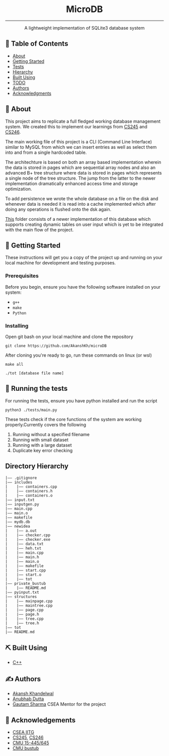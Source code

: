 <p align="center">
  <!-- <a href="" rel="noopener">
 <img width=200px height=200px src="https://i.imgur.com/6wj0hh6.jpg" alt="Project logo"></a> -->
</p>

<h1 align="center">MicroDB</h1>

---

<p align="center"> A lightweight implementation of SQLite3 database system
    <br> 
</p>

## 📝 Table of Contents

- [About](#about)
- [Getting Started](#getting_started)
- [Tests](#tests)
- [Hierarchy](#hierarchy)
- [Built Using](#built_using)
- [TODO](#todo)
- [Authors](#authors)
- [Acknowledgments](#acknowledgement)

## 🧐 About <a name = "about"></a>

This project aims to replicate a full fledged working database management system. We created this to implement our learnings from [CS245](https://www.iitg.ac.in/cse/CS245) and [CS246](https://www.iitg.ac.in/cse/CS246).

The main working file of this project is a CLI (Command Line Interface) similar to MySQL from which we can insert entries as well as select them into and from a single hardcoded table. 

The architechture is based on both an array based implementation wherein the data is stored in pages which are sequential array nodes and also an advanced B+ tree structure where data is stored in pages which represents a single node of the tree structure. The jump from the latter to the newer implementation dramatically enhanced access time and storage optimization.

To add persistence we wrote the whole database on a file on the disk and whenever data is needed it is read into a cache implemented which after doing any operations is flushed onto the dsk again.






[This](/newidea/) folder consists of a newer implementation of this database which supports creating dynamic tables on user input which is yet to be integrated with the main flow of the project.



## 🏁 Getting Started <a name = "getting_started"></a>

These instructions will get you a copy of the project up and running on your local machine for development and testing purposes.

### Prerequisites
Before you begin, ensure you have the following software installed on your system:

- `g++` 
- `make`
- `Python`
### Installing

Open git bash on your local machine and clone the repository

```
git clone https://github.com/AkanshKh/microDB
```

After cloning you're ready to go, run these commands on linux (or wsl)

```
make all
```

```
./tot [database file name]
```



## 🔧 Running the tests <a name = "tests"></a>

For running the tests, ensure you have python installed and run the script
```
python3 ./tests/main.py
```

These tests check if the core functions of the system are working properly.Currently covers the following

1. Running without a specified filename
1. Running with small dataset
1. Running with a large dataset
1. Duplicate key error checking


<!-- ## 🎈 Usage <a name="usage"></a>

Add notes about how to use the system. -->

<!-- ## 🚀 Deployment <a name = "deployment"></a>

Add additional notes about how to deploy this on a live system. -->

## Directory Hierarchy <a name = "hierarchy"> </a>
```
|—— .gitignore
|—— includes
|    |—— containers.cpp
|    |—— containers.h
|    |—— containers.o
|—— input.txt
|—— inputgen.py
|—— main.cpp
|—— main.o
|—— makefile
|—— mydb.db
|—— newidea
|    |—— a.out
|    |—— checker.cpp
|    |—— checker.exe
|    |—— data.txt
|    |—— heh.txt
|    |—— main.cpp
|    |—— main.h
|    |—— main.o
|    |—— makefile
|    |—— start.cpp
|    |—— start.o
|    |—— tot
|—— private_bustub
|    |—— README.md
|—— pyinput.txt
|—— structures
|    |—— mainpage.cpp
|    |—— maintree.cpp
|    |—— page.cpp
|    |—— page.h
|    |—— tree.cpp
|    |—— tree.h
|—— tot
|—— README.md
```

## ⛏️ Built Using <a name = "built_using"></a>

- [C++](https://en.cppreference.com/w/)
<!-- - [Express](https://expressjs.com/) - Server Framework
- [VueJs](https://vuejs.org/) - Web Framework
- [NodeJs](https://nodejs.org/en/) - Server Environment -->

## ✍️ Authors <a name = "authors"></a>

- [Akansh Khandelwal](https://github.com/AkanshKh)
- [Anubhab Dutta](https://github.com/anub-dota) 
- [Gautam Sharma]() CSEA Mentor for the project 

## 🎉 Acknowledgements <a name = "acknowledgement"></a>

- [CSEA IITG](https://www.linkedin.com/company/csea-iit-guwahati/?originalSubdomain=in)
- [CS245](), [CS246]()
- [CMU 15-445/645](https://15445.courses.cs.cmu.edu/fall2023/)
- [CMU bustub](https://github.com/cmu-db/bustub)
